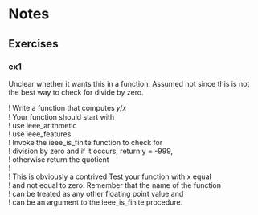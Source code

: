# Notes

## Exercises

### ex1

Unclear whether it wants this in a function. Assumed not since this is not the best way to check for divide by zero.

! Write a function that computes 𝑦/𝑥  
! Your function should start with  
! use ieee_arithmetic  
! use ieee_features  
! Invoke the ieee_is_finite function to check for  
! division by zero and if it occurs, return y = -999,  
! otherwise return the quotient  
!  
! This is obviously a contrived Test your function with x equal  
! and not equal to zero. Remember that the name of the function  
! can be treated as any other floating point value and  
! can be an argument to the ieee_is_finite procedure.

